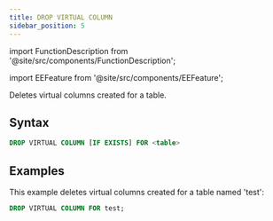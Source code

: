 ```yaml
---
title: DROP VIRTUAL COLUMN
sidebar_position: 5
---
```


import FunctionDescription from '@site/src/components/FunctionDescription';

<FunctionDescription description="Introduced or updated: v1.2.271"/>

import EEFeature from '@site/src/components/EEFeature';

<EEFeature featureName='VIRTUAL COLUMN'/>

Deletes virtual columns created for a table.

## Syntax

```sql
DROP VIRTUAL COLUMN [IF EXISTS] FOR <table>
```

## Examples

This example deletes virtual columns created for a table named 'test':

```sql
DROP VIRTUAL COLUMN FOR test;
```